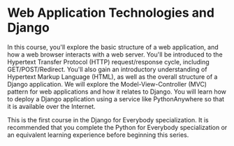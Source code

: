 # Web Application Technologies and Django

In this course, you'll explore the basic structure of a web application, and how a web browser interacts with a web server. You'll be introduced to the Hypertext Transfer Protocol (HTTP) request/response cycle, including GET/POST/Redirect. You'll also gain an introductory understanding of Hypertext Markup Language (HTML), as well as the overall structure of a Django application.  We will explore the Model-View-Controller (MVC) pattern for web applications and how it relates to Django.  You will learn how to deploy a Django application using a service like PythonAnywhere so that it is available over the Internet. 

This is the first course in the Django for Everybody specialization. It is recommended that you complete the Python for Everybody specialization or an equivalent learning experience before beginning this series.
